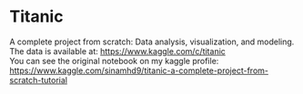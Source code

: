 # Titanic
A complete project from scratch: Data analysis, visualization, and modeling. <br>
The data is available at: https://www.kaggle.com/c/titanic <br>
You can see the original notebook on my kaggle profile: https://www.kaggle.com/sinamhd9/titanic-a-complete-project-from-scratch-tutorial

